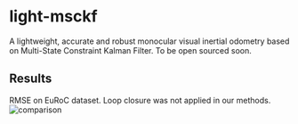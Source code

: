 # light-msckf
A lightweight, accurate and robust monocular visual inertial odometry based on Multi-State Constraint Kalman Filter.
To be open sourced soon.

## Results
RMSE on EuRoC dataset. Loop closure was not applied in our methods.
![comparison](https://github.com/PetWorm/light-msckf/blob/master/results/comparison.jpg)
